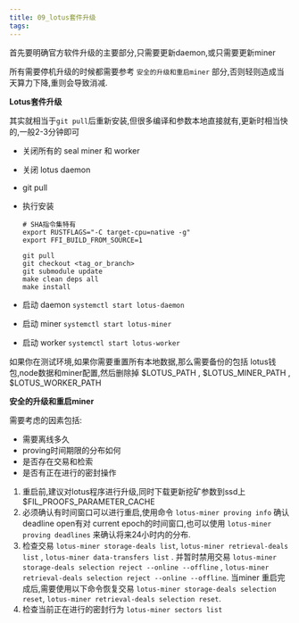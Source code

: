 ```yaml
---
title: 09_lotus套件升级
tags: 
---
```


首先要明确官方软件升级的主要部分,只需要更新daemon,或只需要更新miner

所有需要停机升级的时候都需要参考 `安全的升级和重启miner` 部分,否则轻则造成当天算力下降,重则会导致消减.

**Lotus套件升级**

其实就相当于`git pull`后重新安装,但很多编译和参数本地直接就有,更新时相当快的,一般2-3分钟即可

- 关闭所有的 seal miner 和 worker
- 关闭 lotus daemon
- git pull
- 执行安装
	
	``` shell
	# SHA指令集特有
	export RUSTFLAGS="-C target-cpu=native -g"
	export FFI_BUILD_FROM_SOURCE=1
	
	git pull
	git checkout <tag_or_branch>		
	git submodule update
	make clean deps all
	make install
	```
	
- 启动 daemon `systemctl start lotus-daemon`	
- 启动 miner `systemctl start lotus-miner`
- 启动 worker `systemctl start lotus-worker`

如果你在测试环境,如果你需要重置所有本地数据,那么需要备份的包括 lotus钱包,node数据和miner配置,然后删除掉 $LOTUS_PATH , $LOTUS_MINER_PATH , $LOTUS_WORKER_PATH

**安全的升级和重启miner**

需要考虑的因素包括: 

- 需要离线多久
- proving时间期限的分布如何
- 是否存在交易和检索
- 是否有正在进行的密封操作

1. 重启前,建议对lotus程序进行升级,同时下载更新挖矿参数到ssd上 $FIL_PROOFS_PARAMETER_CACHE
2. 必须确认有时间窗口可以进行重启,使用命令 `lotus-miner proving info` 确认 deadline open有对 current epoch的时间窗口,也可以使用 `lotus-miner proving deadlines` 来确认将来24小时内的分布.
3. 检查交易 `lotus-miner storage-deals list`, `lotus-miner retrieval-deals list` , `lotus-miner data-transfers list` . 并暂时禁用交易 `lotus-miner storage-deals selection reject --online --offline` , `lotus-miner retrieval-deals selection reject --online --offline`. 当miner 重启完成后,需要使用以下命令恢复交易 `lotus-miner storage-deals selection reset`, `lotus-miner retrieval-deals selection reset`.
4. 检查当前正在进行的密封行为 `lotus-miner sectors list`
